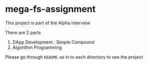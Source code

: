 # mega-fs-assignment

This project is part of the Alpha interview

There are 2 parts
1. DApp Development : Simple Compound
2. Algorithm Programming

Please go through `README.md` in to each directory to see the project
